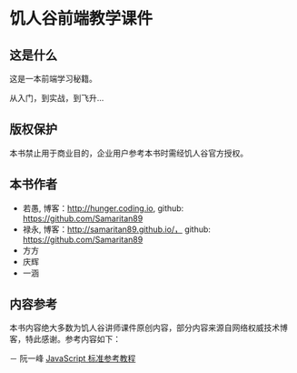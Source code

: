 饥人谷前端教学课件
=======

## 这是什么

这是一本前端学习秘籍。

从入门，到实战，到飞升...




## 版权保护

本书禁止用于商业目的，企业用户参考本书时需经饥人谷官方授权。


## 本书作者

- 若愚, 博客：http://hunger.coding.io, github: https://github.com/Samaritan89
- 禄永, 博客：http://samaritan89.github.io/， github: https://github.com/Samaritan89
- 方方
- 庆辉
- 一涵

## 内容参考
本书内容绝大多数为饥人谷讲师课件原创内容，部分内容来源自网络权威技术博客，特此感谢。参考内容如下：

－ 阮一峰 [JavaScript 标准参考教程](http://javascript.ruanyifeng.com/)